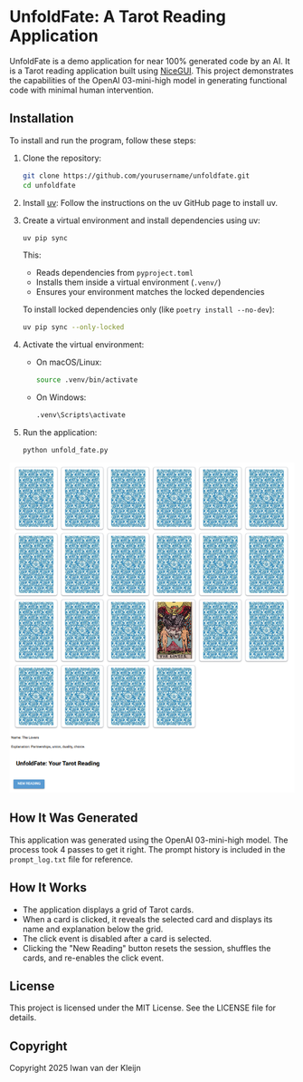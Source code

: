 # UnfoldFate: A Tarot Reading Application

UnfoldFate is a demo application for near 100% generated code by an AI. It is a Tarot reading application built using [NiceGUI](https://nicegui.io/). This project demonstrates the capabilities of the OpenAI 03-mini-high model in generating functional code with minimal human intervention.

## Installation

To install and run the program, follow these steps:

1. Clone the repository:
    ```sh
    git clone https://github.com/yourusername/unfoldfate.git
    cd unfoldfate
    ```

2. Install [uv](https://github.com/uv-org/uv):
    Follow the instructions on the uv GitHub page to install uv.

3. Create a virtual environment and install dependencies using uv:

    ```sh
    uv pip sync
    ```
    This:
    - Reads dependencies from `pyproject.toml`
    - Installs them inside a virtual environment (`.venv/`)
    - Ensures your environment matches the locked dependencies

    To install locked dependencies only (like `poetry install --no-dev`):

    ```sh
    uv pip sync --only-locked
    ```


4. Activate the virtual environment:
    - On macOS/Linux:
        ```sh
        source .venv/bin/activate
        ```
    - On Windows:
        ```sh
        .venv\Scripts\activate
        ```

5. Run the application:
    ```sh
    python unfold_fate.py
    ```

![UnfoldFata Tarot Spread](unfold_fate.png)

## How It Was Generated

This application was generated using the OpenAI 03-mini-high model. The process took 4 passes to get it right. The prompt history is included in the `prompt_log.txt` file for reference.

## How It Works

- The application displays a grid of Tarot cards.
- When a card is clicked, it reveals the selected card and displays its name and explanation below the grid.
- The click event is disabled after a card is selected.
- Clicking the "New Reading" button resets the session, shuffles the cards, and re-enables the click event.

## License

This project is licensed under the MIT License. See the LICENSE file for details.


## Copyright
Copyright 2025 Iwan van der Kleijn